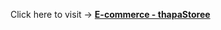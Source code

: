 <span>Click here to visit -> </span> <a href="https://ecommercekyu.netlify.app/" target="_blank"><strong>E-commerce - thapaStoree</strong></a>
<br/>
<br/>


